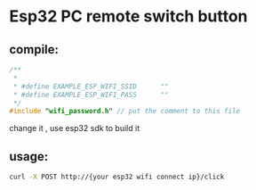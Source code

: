 Esp32 PC remote switch button
====================


## compile:
```c
/**
 *
 * #define EXAMPLE_ESP_WIFI_SSID      ""
 * #define EXAMPLE_ESP_WIFI_PASS      ""
 */
#include "wifi_password.h" // put the comment to this file

```
change it , use esp32 sdk to build it


## usage:
```bash 
curl -X POST http://{your esp32 wifi connect ip}/click
```
